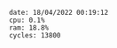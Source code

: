 

                date: 18/04/2022 00:19:12
                cpu: 0.1%
                ram: 18.8%
                cycles: 13800

                         